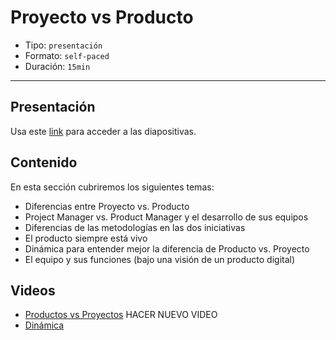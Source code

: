 # Proyecto vs Producto

* Tipo: `presentación`
* Formato: `self-paced`
* Duración: `15min`

***

## Presentación
Usa este [link](https://docs.google.com/presentation/d/1i755qNTKcrkLanShZXibo0XSsa4y1iELL4brDX2sGng/edit#slide=id.g3706d83abc_0_29) para acceder a las diapositivas.

## Contenido
En esta sección cubriremos los siguientes temas:

* Diferencias entre Proyecto vs. Producto
* Project Manager vs. Product Manager y el desarrollo de sus equipos
* Diferencias de las metodologías en las dos iniciativas
* El producto siempre está vivo
* Dinámica para entender mejor la diferencia de Producto vs. Proyecto
* El equipo y sus funciones (bajo una visión de un producto digital)

## Videos
* [Productos vs Proyectos](https://www.useloom.com/share/ed9422dac0c444588ca6aebf48125045) HACER NUEVO VIDEO
* [Dinámica](https://www.useloom.com/share/ed9422dac0c444588ca6aebf48125045)


 
